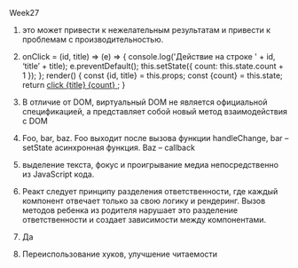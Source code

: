 Week27

1.  это может привести к нежелательным результатам и привести к проблемам с производительностью.
2.  onClick = (id, title) => (e) => { console.log('Действие на строке ' + id, ‘title’ + title); e.preventDefault();
    this.setState({ count: this.state.count + 1 }); };
    render()
    { const {id, title} = this.props;
    const {count} = this.state;
    return <a href="#" onClick={this.onClick(id)}>
    click {title} {count} </a>; }
3.  В отличие от DOM, виртуальный DOM не является официальной спецификацией, а представляет собой новый метод взаимодействия с DOM
4.  Foo, bar, baz. Foo выходит после вызова функции handleChange, bar – setState асинхронная функция. Baz – сallback

5.  выделение текста, фокус и проигрывание медиа непосредственно из JavaScript кода.
6.  Реакт следует принципу разделения ответственности, где каждый компонент отвечает только за свою логику и рендеринг. Вызов методов ребенка из родителя нарушает это разделение ответственности и создает зависимости между компонентами.
7.  Да
8.  Переиспользование хуков, улучшение читаемости
